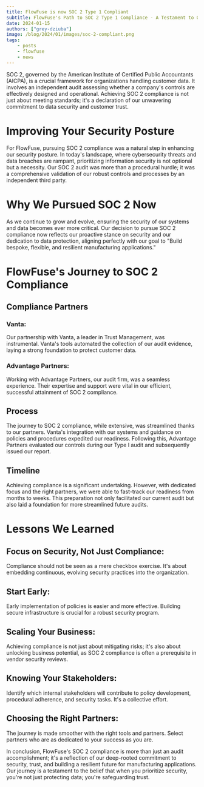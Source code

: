 ```yaml
---
title: FlowFuse is now SOC 2 Type 1 Compliant
subtitle: FlowFuse's Path to SOC 2 Type 1 Compliance - A Testament to Our Commitment to Securing Customer and User Data.
date: 2024-01-15
authors: ["grey-dziuba"]
image: /blog/2024/01/images/soc-2-compliant.png
tags:
    - posts
    - flowfuse
    - news
---
```



SOC 2, governed by the American Institute of Certified Public Accountants (AICPA), is a crucial framework for organizations handling customer data. It involves an independent audit assessing whether a company's controls are effectively designed and operational. Achieving SOC 2 compliance is not just about meeting standards; it's a declaration of our unwavering commitment to data security and customer trust.

<!--more-->

# Improving Your Security Posture
For FlowFuse, pursuing SOC 2 compliance was a natural step in enhancing our security posture. In today's landscape, where cybersecurity threats and data breaches are rampant, prioritizing information security is not optional but a necessity. Our SOC 2 audit was more than a procedural hurdle; it was a comprehensive validation of our robust controls and processes by an independent third party.

# Why We Pursued SOC 2 Now
As we continue to grow and evolve, ensuring the security of our systems and data becomes ever more critical. Our decision to pursue SOC 2 compliance now reflects our proactive stance on security and our dedication to data protection, aligning perfectly with our goal to "Build bespoke, flexible, and resilient manufacturing applications."

# FlowFuse's Journey to SOC 2 Compliance
## Compliance Partners
### Vanta:
Our partnership with Vanta, a leader in Trust Management, was instrumental. Vanta's tools automated the collection of our audit evidence, laying a strong foundation to protect customer data.

### Advantage Partners:
Working with Advantage Partners, our audit firm, was a seamless experience. Their expertise and support were vital in our efficient, successful attainment of SOC 2 compliance.

## Process
The journey to SOC 2 compliance, while extensive, was streamlined thanks to our partners. Vanta's integration with our systems and guidance on policies and procedures expedited our readiness. Following this, Advantage Partners evaluated our controls during our Type I audit and subsequently issued our report.

## Timeline
Achieving compliance is a significant undertaking. However, with dedicated focus and the right partners, we were able to fast-track our readiness from months to weeks. This preparation not only facilitated our current audit but also laid a foundation for more streamlined future audits.

# Lessons We Learned
## Focus on Security, Not Just Compliance:
Compliance should not be seen as a mere checkbox exercise. It's about embedding continuous, evolving security practices into the organization.

## Start Early:
Early implementation of policies is easier and more effective. Building secure infrastructure is crucial for a robust security program.

## Scaling Your Business:
Achieving compliance is not just about mitigating risks; it's also about unlocking business potential, as SOC 2 compliance is often a prerequisite in vendor security reviews.

## Knowing Your Stakeholders:
Identify which internal stakeholders will contribute to policy development, procedural adherence, and security tasks. It's a collective effort.

## Choosing the Right Partners:
The journey is made smoother with the right tools and partners. Select partners who are as dedicated to your success as you are.

In conclusion, FlowFuse's SOC 2 compliance is more than just an audit accomplishment; it's a reflection of our deep-rooted commitment to security, trust, and building a resilient future for manufacturing applications. Our journey is a testament to the belief that when you prioritize security, you're not just protecting data; you're safeguarding trust.



